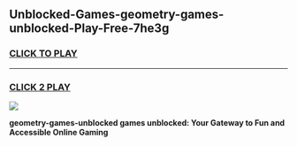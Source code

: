 
## Unblocked-Games-geometry-games-unblocked-Play-Free-7he3g
<h3>
<a href="https://premium76.site?title=geometry-games-unblocked&ref=20A">CLICK TO PLAY</a></h3>
<hr>

<h3>
<a href="https://premium76.site?title=geometry-games-unblocked&ref=20A">CLICK 2 PLAY</a>
  
</h3>

<a href="https://premium76.site?title=geometry-games-unblocked&ref=20A"><img src="https://clearcache.store/games.png"></a>


**geometry-games-unblocked games unblocked: Your Gateway to Fun and Accessible Online Gaming**
